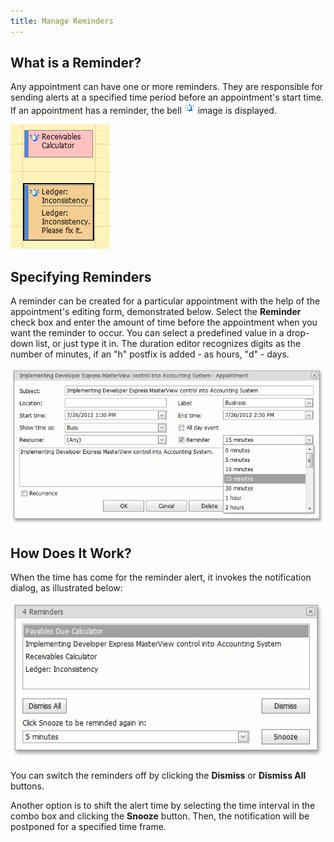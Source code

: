 ```yaml
---
title: Manage Reminders
---
```

## What is a Reminder?
Any appointment can have one or more reminders. They are responsible for sending alerts at a specified time period before an appointment's start time. If an appointment has a reminder, the bell ![AppointmentImageType.Reminder](../../../images/Img4574.png) image is displayed.

![AppointmentsRemainders](../../../images/Img12057.png)

## Specifying Reminders
A reminder can be created for a particular appointment with the help of the appointment's editing form, demonstrated below. Select the **Reminder** check box and enter the amount of time before the appointment when you want the reminder to occur.  You can select a predefined value in a drop-down list, or just type it in. The duration editor recognizes digits as the number of minutes, if an "h" postfix is added - as hours, "d" - days.

![ReminderSetting](../../../images/Img12058.png)

## How Does It Work?
When the time has come for the reminder alert, it invokes the notification dialog, as illustrated below:

![ReminderNotification](../../../images/Img12059.png)

You can switch the reminders off by clicking the **Dismiss** or **Dismiss All** buttons.

Another option is to shift the alert time by selecting the time interval in the combo box and clicking the **Snooze** button. Then, the notification will be postponed for a specified time frame.